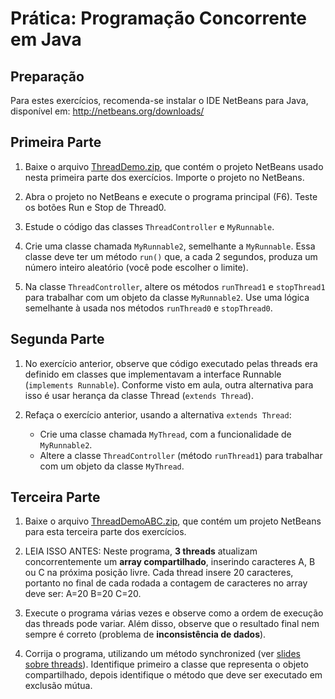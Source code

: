 # Prática: Programação Concorrente em Java



## Preparação

Para estes exercícios, recomenda-se instalar o IDE NetBeans para Java, disponível em: http://netbeans.org/downloads/


## Primeira Parte

1. Baixe o arquivo [ThreadDemo.zip](ThreadDemo.zip), que contém o projeto NetBeans usado nesta primeira parte dos exercícios. Importe o projeto no NetBeans.

2. Abra o projeto no NetBeans e execute o programa principal (F6). Teste os botões Run e Stop de Thread0.

3. Estude o código das classes `ThreadController` e `MyRunnable`.

4. Crie uma classe chamada `MyRunnable2`, semelhante a `MyRunnable`. Essa classe deve ter um método `run()` que, a cada 2 segundos, produza um número inteiro aleatório (você pode escolher o limite).

5. Na classe `ThreadController`, altere os métodos `runThread1` e `stopThread1` para trabalhar com um objeto da classe `MyRunnable2`. Use uma lógica semelhante à usada nos métodos `runThread0` e `stopThread0`. 



## Segunda Parte

1. No exercício anterior, observe que código executado pelas threads era definido em classes que implementavam a interface Runnable (`implements Runnable`). Conforme visto em aula, outra alternativa para isso é usar herança da classe Thread (`extends Thread`).

2. Refaça o exercício anterior, usando a alternativa `extends Thread`:
   - Crie uma classe chamada `MyThread`, com a funcionalidade de `MyRunnable2`.
   - Altere a classe `ThreadController` (método `runThread1`) para trabalhar com um objeto da classe `MyThread`. 


## Terceira Parte

1. Baixe o arquivo [ThreadDemoABC.zip](ThreadDemoABC.zip), que contém um projeto NetBeans para esta terceira parte dos exercícios.

2. LEIA ISSO ANTES: Neste programa, **3 threads** atualizam concorrentemente um **array compartilhado**, inserindo caracteres A, B ou C na próxima posição livre. Cada thread insere 20 caracteres, portanto no final de cada rodada a contagem de caracteres no array deve ser: A=20 B=20 C=20.

3. Execute o programa várias vezes e observe como a ordem de execução das threads pode variar. Além disso, observe que o resultado final nem sempre é correto (problema de **inconsistência de dados**).

4. Corrija o programa, utilizando um método synchronized (ver [slides sobre threads](../../slides/slides-java-threads-2016a.pdf)). Identifique primeiro a classe que representa o objeto compartilhado, depois identifique o método que deve ser executado em exclusão mútua. 

